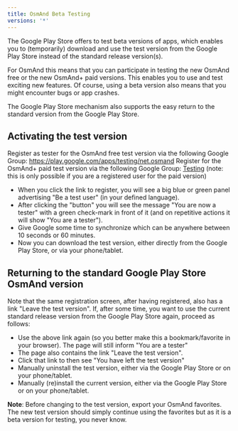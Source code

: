 ```yaml
---
title: OsmAnd Beta Testing
versions: '*'
---
```


The Google Play Store offers to test beta versions of
apps, which enables you to (temporarily) download and use the test
version from the Google Play Store instead of the standard release
version(s).

For OsmAnd this means that you can participate in testing the new OsmAnd
free or the new OsmAnd+ paid versions. This enables you to use and test
exciting new features. Of course, using a beta version also means that
you might encounter bugs or app crashes.

The Google Play Store mechanism also supports the easy return to the
standard version from the Google Play Store.

## Activating the test version

Register as tester for the OsmAnd free test version via the following
Google Group: https://play.google.com/apps/testing/net.osmand Register
for the OsmAnd+ paid test version via the following Google Group:
[Testing](https://play.google.com/apps/testing/net.osmand.plus/testing)
(note: this is only possible if you are a registered user for the paid
version)
-   When you click the link to register, you will see a big blue or
    green panel advertising "Be a test user" (in your defined language).
-   After clicking the "button" you will see the message "You are now a
    tester" with a green check-mark in front of it (and on repetitive
    actions it will show "You are a tester").
-   Give Google some time to synchronize which can be anywhere between
    10 seconds or 60 minutes.
-   Now you can download the test version, either directly from the
    Google Play Store, or via your phone/tablet.

## Returning to the standard Google Play Store OsmAnd version

Note that the same registration screen, after having registered, also
has a link "Leave the test version". If, after some time, you want to
use the current standard release version from the Google Play Store
again, proceed as follows:
-   Use the above link again (so you better make this a
    bookmark/favorite in your browser). The page will still inform "You
    are a tester"
-   The page also contains the link "Leave the test version".
-   Click that link to then see "You have left the test version"
-   Manually uninstall the test version, either via the Google Play
    Store or on your phone/tablet.
-   Manually (re)install the current version, either via the Google Play
    Store or on your phone/tablet.

**Note**: Before changing to the test version, export your OsmAnd
favorites. The new test version should simply continue using the
favorites but as it is a beta version for testing, you never know.

